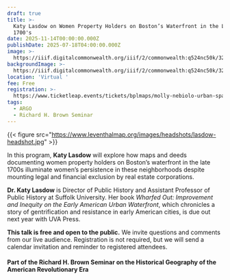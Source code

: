 ```yaml
---
draft: true
title: >-
  Katy Lasdow on Women Property Holders on Boston’s Waterfront in the Late
  1700's
date: 2025-11-14T00:00:00.000Z
publishDate: 2025-07-18T04:00:00.000Z
image: >-
  https://iiif.digitalcommonwealth.org/iiif/2/commonwealth:q524nc50k/32,1831,6645,3475/1600,/0/default.jpg
backgroundImage: >-
  https://iiif.digitalcommonwealth.org/iiif/2/commonwealth:q524nc50k/32,1831,6645,3475/1600,/0/default.jpg
location: 'Virtual '
fee: Free
registration: >-
  https://www.ticketleap.events/tickets/bplmaps/molly-nebiolo-urban-space-water-and-health-in-colonial-charleston
tags:
  - ARGO
  - Richard H. Brown Seminar
---
```


{{< figure src="https://www.leventhalmap.org/images/headshots/lasdow-headshot.jpg" >}}

In this program, **Katy Lasdow** will explore how maps and deeds documenting women property holders on Boston’s waterfront in the late 1700s illuminate women’s persistence in these neighborhoods despite mounting legal and financial exclusion by real estate corporations.

**Dr. Katy Lasdow** is Director of Public History and Assistant Professor of Public History at Suffolk University. Her book *Wharfed Out: Improvement and Inequity on the Early American Urban Waterfront*, which chronicles a story of gentrification and resistance in early American cities, is due out next year with UVA Press.

**This talk is free and open to the public.** We invite questions and comments from our live audience. Registration is not required, but we will send  a calendar invitation and reminder to registered attendees.

#### Part of the Richard H. Brown Seminar on the Historical Geography of the American Revolutionary Era
